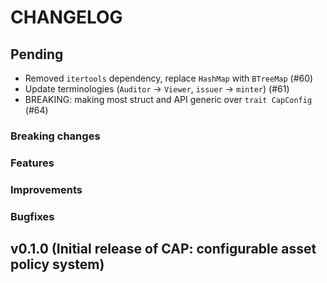 # CHANGELOG

## Pending

- Removed `itertools` dependency, replace `HashMap` with `BTreeMap` (#60)
- Update terminologies (`Auditor` -> `Viewer`, `issuer` -> `minter`) (#61)
- BREAKING: making most struct and API generic over `trait CapConfig` (#64)

### Breaking changes

### Features

### Improvements

### Bugfixes

## v0.1.0 (Initial release of CAP: configurable asset policy system)
